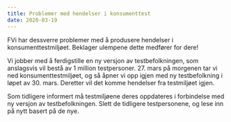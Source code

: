 ```yaml
---
title: Problemer med hendelser i konsumenttest
date: 2020-03-19
---
```


FVi har dessverre problemer med å produsere hendelser i konsumenttestmiljøet.
Beklager ulempene dette medfører for dere!

Vi jobber med å ferdigstille en ny versjon av testbefolkningen, som anslagsvis vil bestå av 1 million testpersoner.
27. mars på morgenen tar vi ned konsumenttestmiljøet, og så åpner vi opp igjen med ny testbefolkning i løpet av 30. mars.
Deretter vil det komme hendelser fra testmiljøet igjen.

Som tidligere informert må testmiljøene deres oppdateres i forbindelse med ny versjon av testbefolkningen. Slett de tidligere testpersonene, og lese inn på nytt basert på de nye.
